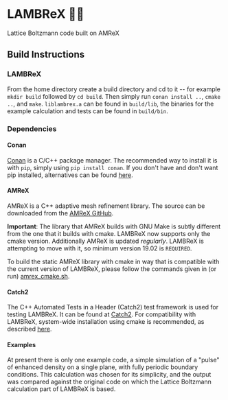 # LAMBReX :sheep::crown:
Lattice Boltzmann code built on AMReX

## Build Instructions

### LAMBReX
From the home directory create a build directory and cd to it -- for example `mkdir build` followed by `cd build`. Then simply run `conan install ..`, `cmake ..`, and `make`. `liblambrex.a` can be found in `build/lib`, the binaries for the example calculation and tests can be found in `build/bin`.

### Dependencies

#### Conan
[Conan](https://conan.io/) is a C/C++ package manager. The recommended way to install it is with `pip`, simply using `pip install conan`. If you don't have and don't want pip installed, alternatives can be found [here](https://docs.conan.io/en/latest/installation.html).

#### AMReX
AMReX is a C++ adaptive mesh refinement library. The source can be downloaded from the [AMReX GitHub](https://github.com/AMReX-Codes/amrex).

**Important**: The library that AMReX builds with GNU Make is subtly different from the one that it builds with cmake. LAMBReX now supports only the cmake version. Additionally AMReX is updated *regularly*. LAMBReX is attempting to move with it, so minimum version 19.02 is `REQUIRED`.

To build the static AMReX library with cmake in way that is compatible with the current version of LAMBReX, please follow the commands given in (or run) [amrex_cmake.sh](https://github.com/otbrown/LAMBReX/blob/master/amrex_cmake.sh).

#### Catch2
The C++ Automated Tests in a Header (Catch2) test framework is used for testing LAMBReX. It can be found at [Catch2](https://github.com/catchorg/Catch2). For compatibility with LAMBReX, system-wide installation using cmake is recommended, as described [here](https://github.com/catchorg/Catch2/blob/master/docs/cmake-integration.md#installing-catch2-from-git-repository).

#### Examples
At present there is only one example code, a simple simulation of a "pulse" of enhanced density on a single plane, with fully periodic boundary conditions. This calculation was chosen for its simplicity, and the output was compared against the original code on which the Lattice Boltzmann calculation part of LAMBReX is based.
